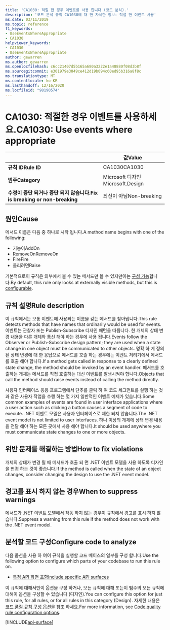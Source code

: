 ```yaml
---
title: 'CA1030: 적절 한 경우 이벤트를 사용 합니다 (코드 분석).'
description: '코드 분석 규칙 CA1030에 대 한 자세한 정보: 적절 한 이벤트 사용'
ms.date: 03/11/2019
ms.topic: reference
f1_keywords:
- UseEventsWhereAppropriate
- CA1030
helpviewer_keywords:
- CA1030
- UseEventsWhereAppropriate
author: gewarren
ms.author: gewarren
ms.openlocfilehash: c6cc21407d5b165a680a3222e1a48880f08d3b8f
ms.sourcegitcommit: e301979e3049ce412d19b094c60ed95b316a8f8c
ms.translationtype: MT
ms.contentlocale: ko-KR
ms.lasthandoff: 12/16/2020
ms.locfileid: "98190574"
---
```

# <a name="ca1030-use-events-where-appropriate"></a><span data-ttu-id="7f90c-103">CA1030: 적절한 경우 이벤트를 사용하세요.</span><span class="sxs-lookup"><span data-stu-id="7f90c-103">CA1030: Use events where appropriate</span></span>

| | <span data-ttu-id="7f90c-104">값</span><span class="sxs-lookup"><span data-stu-id="7f90c-104">Value</span></span> |
|-|-|
| <span data-ttu-id="7f90c-105">**규칙 ID**</span><span class="sxs-lookup"><span data-stu-id="7f90c-105">**Rule ID**</span></span> |<span data-ttu-id="7f90c-106">CA1030</span><span class="sxs-lookup"><span data-stu-id="7f90c-106">CA1030</span></span>|
| <span data-ttu-id="7f90c-107">**범주**</span><span class="sxs-lookup"><span data-stu-id="7f90c-107">**Category**</span></span> |<span data-ttu-id="7f90c-108">Microsoft 디자인</span><span class="sxs-lookup"><span data-stu-id="7f90c-108">Microsoft.Design</span></span>|
| <span data-ttu-id="7f90c-109">**수정이 중단 되거나 중단 되지 않습니다.**</span><span class="sxs-lookup"><span data-stu-id="7f90c-109">**Fix is breaking or non-breaking**</span></span> |<span data-ttu-id="7f90c-110">최신이 아님</span><span class="sxs-lookup"><span data-stu-id="7f90c-110">Non-breaking</span></span>|

## <a name="cause"></a><span data-ttu-id="7f90c-111">원인</span><span class="sxs-lookup"><span data-stu-id="7f90c-111">Cause</span></span>

<span data-ttu-id="7f90c-112">메서드 이름은 다음 중 하나로 시작 됩니다.</span><span class="sxs-lookup"><span data-stu-id="7f90c-112">A method name begins with one of the following:</span></span>

- <span data-ttu-id="7f90c-113">기능이</span><span class="sxs-lookup"><span data-stu-id="7f90c-113">AddOn</span></span>
- <span data-ttu-id="7f90c-114">RemoveOn</span><span class="sxs-lookup"><span data-stu-id="7f90c-114">RemoveOn</span></span>
- <span data-ttu-id="7f90c-115">Fire</span><span class="sxs-lookup"><span data-stu-id="7f90c-115">Fire</span></span>
- <span data-ttu-id="7f90c-116">올리려면</span><span class="sxs-lookup"><span data-stu-id="7f90c-116">Raise</span></span>

<span data-ttu-id="7f90c-117">기본적으로이 규칙은 외부에서 볼 수 있는 메서드만 볼 수 있지만이는 [구성 가능](#configure-code-to-analyze)합니다.</span><span class="sxs-lookup"><span data-stu-id="7f90c-117">By default, this rule only looks at externally visible methods, but this is [configurable](#configure-code-to-analyze).</span></span>

## <a name="rule-description"></a><span data-ttu-id="7f90c-118">규칙 설명</span><span class="sxs-lookup"><span data-stu-id="7f90c-118">Rule description</span></span>

<span data-ttu-id="7f90c-119">이 규칙에서는 보통 이벤트에 사용되는 이름을 갖는 메서드를 찾아냅니다.</span><span class="sxs-lookup"><span data-stu-id="7f90c-119">This rule detects methods that have names that ordinarily would be used for events.</span></span> <span data-ttu-id="7f90c-120">이벤트는 관찰자 또는 Publish-Subscribe 디자인 패턴을 따릅니다. 한 개체의 상태 변경 내용을 다른 개체와 통신 해야 하는 경우에 사용 됩니다.</span><span class="sxs-lookup"><span data-stu-id="7f90c-120">Events follow the Observer or Publish-Subscribe design pattern; they are used when a state change in one object must be communicated to other objects.</span></span> <span data-ttu-id="7f90c-121">명확 하 게 정의 된 상태 변경에 대 한 응답으로 메서드를 호출 하는 경우에는 이벤트 처리기에서 메서드를 호출 해야 합니다.</span><span class="sxs-lookup"><span data-stu-id="7f90c-121">If a method gets called in response to a clearly defined state change, the method should be invoked by an event handler.</span></span> <span data-ttu-id="7f90c-122">메서드를 호출하는 개체는 메서드를 직접 호출하는 대신 이벤트를 발생시켜야 합니다.</span><span class="sxs-lookup"><span data-stu-id="7f90c-122">Objects that call the method should raise events instead of calling the method directly.</span></span>

<span data-ttu-id="7f90c-123">사용자 인터페이스 응용 프로그램에서 단추를 클릭 하 여 코드 세그먼트를 실행 하는 것과 같은 사용자 작업을 수행 하는 몇 가지 일반적인 이벤트 예제가 있습니다.</span><span class="sxs-lookup"><span data-stu-id="7f90c-123">Some common examples of events are found in user interface applications where a user action such as clicking a button causes a segment of code to execute.</span></span> <span data-ttu-id="7f90c-124">.NET 이벤트 모델은 사용자 인터페이스로 제한 되지 않습니다.</span><span class="sxs-lookup"><span data-stu-id="7f90c-124">The .NET event model is not limited to user interfaces.</span></span> <span data-ttu-id="7f90c-125">하나 이상의 개체에 상태 변경 내용을 전달 해야 하는 모든 곳에서 사용 해야 합니다.</span><span class="sxs-lookup"><span data-stu-id="7f90c-125">It should be used anywhere you must communicate state changes to one or more objects.</span></span>

## <a name="how-to-fix-violations"></a><span data-ttu-id="7f90c-126">위반 문제를 해결하는 방법</span><span class="sxs-lookup"><span data-stu-id="7f90c-126">How to fix violations</span></span>

<span data-ttu-id="7f90c-127">개체의 상태가 변경 될 때 메서드가 호출 되 면 .NET 이벤트 모델을 사용 하도록 디자인을 변경 하는 것이 좋습니다.</span><span class="sxs-lookup"><span data-stu-id="7f90c-127">If the method is called when the state of an object changes, consider changing the design to use the .NET event model.</span></span>

## <a name="when-to-suppress-warnings"></a><span data-ttu-id="7f90c-128">경고를 표시 하지 않는 경우</span><span class="sxs-lookup"><span data-stu-id="7f90c-128">When to suppress warnings</span></span>

<span data-ttu-id="7f90c-129">메서드가 .NET 이벤트 모델에서 작동 하지 않는 경우이 규칙에서 경고를 표시 하지 않습니다.</span><span class="sxs-lookup"><span data-stu-id="7f90c-129">Suppress a warning from this rule if the method does not work with the .NET event model.</span></span>

## <a name="configure-code-to-analyze"></a><span data-ttu-id="7f90c-130">분석할 코드 구성</span><span class="sxs-lookup"><span data-stu-id="7f90c-130">Configure code to analyze</span></span>

<span data-ttu-id="7f90c-131">다음 옵션을 사용 하 여이 규칙을 실행할 코드 베이스의 일부를 구성 합니다.</span><span class="sxs-lookup"><span data-stu-id="7f90c-131">Use the following option to configure which parts of your codebase to run this rule on.</span></span>

- [<span data-ttu-id="7f90c-132">특정 API 화면 포함</span><span class="sxs-lookup"><span data-stu-id="7f90c-132">Include specific API surfaces</span></span>](#include-specific-api-surfaces)

<span data-ttu-id="7f90c-133">이 규칙에 대해서만이 옵션을 구성 하거나, 모든 규칙에 대해 또는이 범주의 모든 규칙에 대해이 옵션을 구성할 수 있습니다 (디자인).</span><span class="sxs-lookup"><span data-stu-id="7f90c-133">You can configure this option for just this rule, for all rules, or for all rules in this category (Design).</span></span> <span data-ttu-id="7f90c-134">자세한 내용은 [코드 품질 규칙 구성 옵션](../code-quality-rule-options.md)을 참조 하세요.</span><span class="sxs-lookup"><span data-stu-id="7f90c-134">For more information, see [Code quality rule configuration options](../code-quality-rule-options.md).</span></span>

[!INCLUDE[api-surface](~/includes/code-analysis/api-surface.md)]

